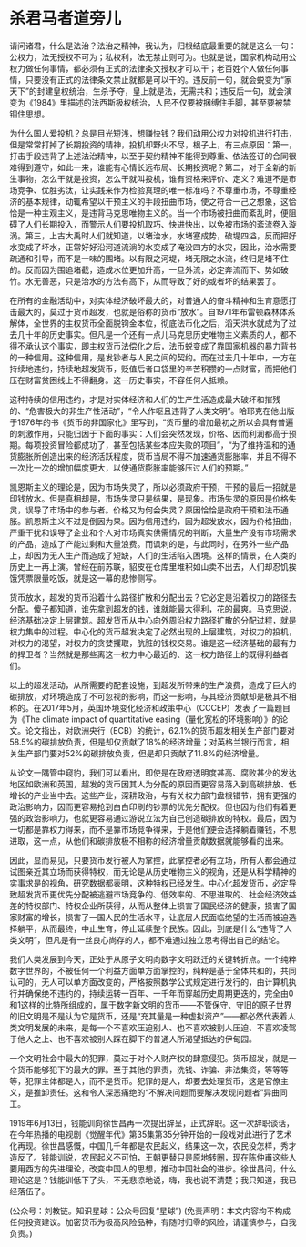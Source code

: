 # 杀君马者道旁儿

请问诸君，什么是法治？法治之精神，我认为，归根结底最重要的就是这么一句：公权力，法无授权不可为；私权利，法无禁止则可为。也就是说，国家机构动用公权力做任何事情，都必须有正式的法律条文授权才可以干；老百姓个人做任何事情，只要没有正式的法律条文禁止就都是可以干的。违反前一句，就会蜕变为“家天下”的封建皇权统治，生杀予夺，皇上就是法，无需共和；违反后一句，就会演变为《1984》里描述的法西斯极权统治，人民不仅要被捆缚住手脚，甚至要被禁锢住思想。

为什么国人爱投机？总是目光短浅，想赚快钱？我们动用公权力对投机进行打击，但是常常打掉了长期投资的精神，投机却野火不尽，根子上，有三点原因：第一，打击手段违背了上述法治精神，以至于契约精神不能得到尊重、依法签订的合同很难得到遵守，如此一来，谁能有心情长远布局、长期投资呢？第二，对于全新的新生事物，怎么干就是投资，怎么干就叫投机，谁有资格来评价、定义？难道不是市场竞争、优胜劣汰，让实践来作为检验真理的唯一标准吗？不尊重市场，不尊重经济的基本规律，动辄希望以干预主义的手段扭曲市场，使之符合一己之想象，这恰恰是一种主观主义，是违背马克思唯物主义的。当一个市场被扭曲而紊乱时，便阻碍了人们长期投入，而警示人们要投机取巧、快进快出，以免被市场的紊流卷入漩涡。第三，上古大禹时人们就知道，以堵治水，水堵塞成势，破堤四溢，反而把好水变成了坏水，正常好好沿河道流淌的水变成了淹没四方的水灾，因此，治水需要疏通和引导，而不是一味的围堵。以有限之河堤，堵无限之水流，终归是堵不住的。反而因为围追堵截，造成水位更加升高，一旦外流，必定奔流而下、势如破竹。水无善恶，只是治水的方法有高下，从而导致了好的或者坏的结果罢了。

在所有的金融活动中，对实体经济破坏最大的，对普通人的奋斗精神和生育意愿打击最大的，莫过于货币超发，也就是俗称的货币“放水”。自1971年布雷顿森林体系解体，全世界的主权货币全面脱钩金本位，彻底法币化之后，滔天洪水就成为了过去几十年的历史事实。但凡是一个还有一点儿马克思历史唯物主义素质的人，都不得不承认这个事实，即主权货币法偿化之后，法币蜕变成了靠国家机器的暴力背书的一种信用。这种信用，是发钞者与人民之间的契约。而在过去几十年中，一方在持续地违约，持续地超发货币，贬值后者口袋里的辛苦积攒的一点财富，而把他们压在财富贫困线上不得翻身。这一历史事实，不容任何人抵赖。

这种持续的信用违约，才是对实体经济和人们的生产生活造成最大破坏和摧残的、“危害极大的非生产性活动”，“令人作呕且违背了人类文明”。哈耶克在他出版于1976年的书《货币的非国家化》里写到，“货币量的增加最初之所以会具有普遍的刺激作用，只能归因于下面的事实：人们会突然发现，价格、因而利润都高于预期。每项投资冒险都成功了，甚至包括某些本应失败的项目”，“为了维持温和的通货膨胀所创造出来的经济活跃程度，货币当局不得不加速通货膨胀率，并且不得不一次比一次的增加幅度更大，以使通货膨胀率能够压过人们的预期。”

凯恩斯主义的理论是，因为市场失灵了，所以必须政府干预，干预的最后一招就是印钱放水。但是真相却是，市场失灵只是结果，是现象。市场失灵的原因是价格失灵，误导了市场中的参与者。价格又为何会失灵？原因恰恰是政府干预和法币通胀。凯恩斯主义不过是倒因为果。因为信用违约，因为超发放水，因为价格扭曲，严重干扰和误导了企业和个人对市场真实供需情况的判断，大量生产没有市场需求的产品，造成了产能过剩和大量浪费。而讽刺的是，与此同时，在另外一些产品上，却因为无人生产而造成了短缺，人们的生活陷入困境。这样的情景，在人类的历史上一再上演。曾经在前苏联，貂皮在仓库里堆积如山卖不出去，人们却忍饥挨饿凭票限量吃饭，就是这一幕的悲惨侧写。

货币放水，超发的货币沿着什么路径扩散和分配出去？它必定是沿着权力的路径去分配。傻子都知道，谁先拿到超发的钱，谁就能最大得利，花的最爽。马克思说，经济基础决定上层建筑。超发货币从中心向外周沿权力路径扩散的分配过程，就是权力集中的过程。中心化的货币超发决定了必然出现的上层建筑，对权力的投机，对权力的渴望，对权力的贪婪攫取，肮脏的钱权交易。谁是这一经济基础的最有力的捍卫者？当然就是那些离这一权力中心最近的、这一权力路径上的既得利益者们。

以上的超发活动，从所需要的配套设施，到超发所带来的生产浪费，造成了巨大的碳排放，对环境造成了不可忽视的影响，而这一影响，与其经济贡献却是极其不相称的。在2017年5月，英国环境变化经济和政策中心（CCCEP）发表了一篇题目为《The climate impact of quantitative easing（量化宽松的环境影响）》的论文。论文指出，对欧洲央行（ECB）的统计，62.1%的货币超发相关生产部门要对58.5%的碳排放负责，但是却仅贡献了18%的经济增量；对英格兰银行而言，相关生产部门要对52%的碳排放负责，但是却只贡献了11.8%的经济增量。

从论文一隅管中窥豹，我们可以看出，即使是在政府透明度甚高、腐败甚少的发达地区如欧洲和英国，超发的货币因其人为分配的原因而更容易落入到高碳排放、低增长的产业当中去。这些产业，深耕政治，与有关权力部门盘根错节，拥有更强的政治影响力，因而更容易抢到白白印刷的钞票的优先分配权。但也因为他们有着更强的政治影响力，也就更容易通过游说立法为自己创造碳排放的特权。最后，因为一切都是靠权力得来，而不是靠市场竞争得来，于是他们便会选择躺着赚钱，不思进取，这一点，从他们和碳排放极不相称的经济增量贡献数据就能够看的出来。

因此，显而易见，只要货币发行被人为掌控，此掌控者必有立场，所有人都会通过试图亲近其立场而获得特权，而无论是从历史唯物主义的视角，还是从科学精神的实事求是的视角，研究数据都表明，这种特权已经发生。中心化超发货币，必定导致超发货币更优先分配被逃避市场竞争的、低效率的、不思进取的、社会经济效益差的特权部门、特权企业所获得，从而从整体上损害了国民经济的健康，损害了国家财富的增长，损害了一国人民的生活水平，让底层人民面临绝望的生活而被迫选择躺平，从而最终，中止生育，停止延续整个民族。因此，到底是什么“违背了人类文明”，但凡是有一丝良心尚存的人，都不难通过独立思考得出自己的结论。

我们人类发展到今天，正处于从原子文明向数字文明跃迁的关键转折点。一个纯粹数字世界的，不被任何一个利益方面单方面掌控的，纯粹是基于全体共和的，共同认可的，无人可以单方面改变的，严格按照数学公式规定进行发行的，由计算机执行并确保绝不违约的，持续运转一百年、一千年而穿越历史周期更迭的，完全由0和1这样的比特所组成的，属于数字新文明的货币——不管保守、守旧的原子世界的旧文明是不是认为它是货币，还是“充其量是一种虚拟资产”——都必然代表着人类文明发展的未来，是每一个不喜欢压迫别人、也不喜欢被别人压迫、不喜欢凌驾于他人之上、也不喜欢被别人踩在脚下的普通人所渴望抵达的伊甸园。

一个文明社会中最大的犯罪，莫过于对个人财产权的肆意侵犯。货币超发，就是一个货币能够犯下的最大的罪。至于其他的罪责，洗钱、诈骗、非法集资，等等等等，犯罪主体都是人，而不是货币。犯罪的是人，却要去处理货币，这是官僚主义，是推卸责任。这和令人深恶痛绝的“不解决问题而要解决发现问题者”异曲同工。

1919年6月13日，钱能训向徐世昌再一次提出辞呈，正式辞职。这一次辞职谈话，在今年热播的电视剧《觉醒年代》第35集第35分钟开始的一段戏对此进行了艺术化再现。徐世昌感慨，中国几千年都是农民起义，结果这一次，农民没怎样，秀才造反了。钱能训说，农民起义不可怕，王朝更替只是原地转圈，现在陈仲甫这些人要用西方的先进理论，改变中国人的思想，推动中国社会的进步。徐世昌问，什么理论这是？钱能训低下了头，不无悲凉地说，嗨，我也说不清楚；我只知道，我已经落伍了。

\(公众号：刘教链。知识星球：公众号回复“星球”\)  \(免责声明：本文内容均不构成任何投资建议。加密货币为极高风险品种，有随时归零的风险，请谨慎参与，自我负责。\)

